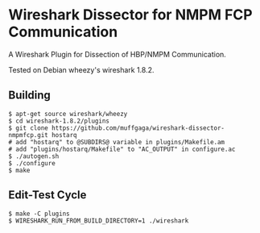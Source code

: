 Wireshark Dissector for NMPM FCP Communication
==============================================

A Wireshark Plugin for Dissection of HBP/NMPM Communication.

Tested on Debian wheezy's wireshark 1.8.2.


Building
--------
    $ apt-get source wireshark/wheezy
    $ cd wireshark-1.8.2/plugins
    $ git clone https://github.com/muffgaga/wireshark-dissector-nmpmfcp.git hostarq
    # add "hostarq" to @SUBDIRS@ variable in plugins/Makefile.am
    # add "plugins/hostarq/Makefile" to "AC_OUTPUT" in configure.ac
    $ ./autogen.sh
    $ ./configure
    $ make


Edit-Test Cycle
---------------
    $ make -C plugins
    $ WIRESHARK_RUN_FROM_BUILD_DIRECTORY=1 ./wireshark
